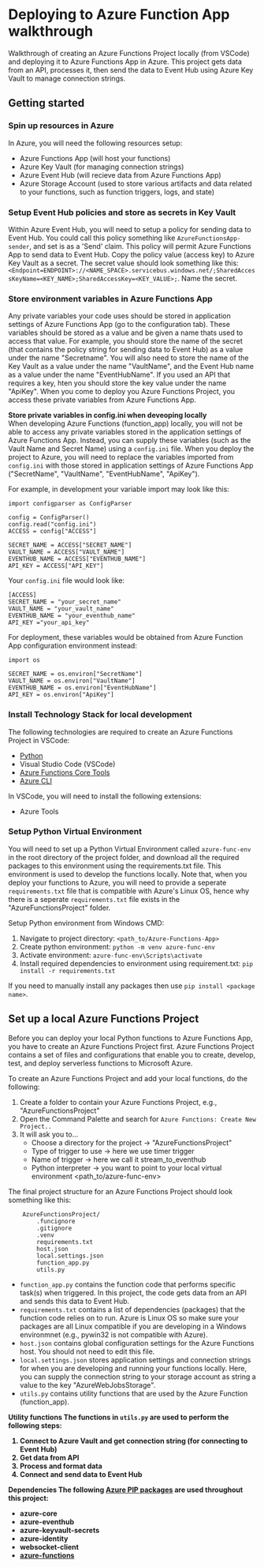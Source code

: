 # Deploying to Azure Function App walkthrough

Walkthrough of creating an Azure Functions Project locally (from VSCode) and deploying it to Azure Functions App in Azure. This project gets data from an API, processes it, then send the data to Event Hub using Azure Key Vault to manage connection strings.

## Getting started

### Spin up resources in Azure
In Azure, you will need the following resources setup:
- Azure Functions App (will host your functions)
- Azure Key Vault (for managing connection strings)
- Azure Event Hub (will recieve data from Azure Functions App)
- Azure Storage Account (used to store various artifacts and data related to your functions, such as function triggers, logs, and state)

### Setup Event Hub policies and store as secrets in Key Vault
Within Azure Event Hub, you will need to setup a policy for sending data to Event Hub. You could call this policy something like `AzureFunctionsApp-sender`, and set is as a 'Send' claim. This policy will permit Azure Functions App to send data to Event Hub. Copy the policy value (access key) to Azure Key Vault as a secret. The secret value should look something like this: `<Endpoint=ENDPOINT>://<NAME_SPACE>.servicebus.windows.net/;SharedAccessKeyName=<KEY_NAME>;SharedAccessKey=<KEY_VALUE>;`. Name the secret.

### Store environment variables in Azure Functions App
Any private variables your code uses should be stored in application settings of Azure Functions App (go to the configuration tab). These variables should be stored as a value and be given a name thats used to access that value. For example, you should store the name of the secret (that contains the policy string for sending data to Event Hub) as a value under the name "Secretname". You will also need to store the name of the Key Vault as a value under the name "VaultName", and the Event Hub name as a value under the name "EventHubName". If you used an API that requires a key, hten you should store the key value under the name "ApiKey". When you come to deploy you Azure Functions Project, you access these private variables from Azure Functions App.

<b>Store private variables in config.ini when deveoping locally</b>
<br>
When developing Azure Functions (function_app) locally, you will not be able to access any private variables stored in the application settings of Azure Functions App. Instead, you can supply these variables (such as the Vault Name and Secret Name) using a `config.ini` file. When you deploy the project to Azure, you will need to replace the variables imported from `config.ini` with those stored in application settings of Azure Functions App ("SecretName", "VaultName", "EventHubName", "ApiKey").


For example, in development your variable import may look like this:
```
import configparser as ConfigParser

config = ConfigParser()
config.read("config.ini")
ACCESS = config["ACCESS"]

SECRET_NAME = ACCESS["SECRET_NAME"]
VAULT_NAME = ACCESS["VAULT_NAME"]
EVENTHUB_NAME = ACCESS["EVENTHUB_NAME"]
API_KEY = ACCESS["API_KEY"]
```

Your `config.ini` file would look like:
```
[ACCESS]
SECRET_NAME = "your_secret_name"
VAULT_NAME = "your_vault_name"
EVENTHUB_NAME = "your_eventhub_name"
API_KEY ="your_api_key"
```

For deployment, these variables would be obtained from Azure Function App configuration environment instead:
```
import os

SECRET_NAME = os.environ["SecretName"]
VAULT_NAME = os.environ["VaultName"]
EVENTHUB_NAME = os.environ["EventHubName"]
API_KEY = os.environ["ApiKey"]
```

### Install Technology Stack for local development
The following technologies are required to create an Azure Functions Project in VSCode:
- [Python](https://www.python.org/)
- Visual Studio Code (VSCode)
- [Azure Functions Core Tools](https://github.com/Azure/azure-functions-core-tools#installing)
- [Azure CLI](https://learn.microsoft.com/en-us/cli/azure/)

In VSCode, you will need to install the following extensions:
- Azure Tools

### Setup Python Virtual Environment
You will need to set up a Python Virtual Environment called `azure-func-env` in the root directory of the project folder, and download all the required packages to this environment using the requirements.txt file. This environment is used to develop the functions locally. Note that, when you deploy your functions to Azure, you will need to provide a seperate `requirements.txt` file that is compatible with Azure's Linux OS, hence why there is a seperate `requirements.txt` file exists in the "AzureFunctionsProject" folder.

Setup Python environment from Windows CMD:
1. Navigate to project directory: `<path_to/Azure-Functions-App>`
2. Create python environment: `python -m venv azure-func-env`
3. Activate environment: `azure-func-env\Scripts\activate`
4. Install required dependencies to environment using requirement.txt: `pip install -r requirements.txt`

If you need to manually install any packages then use `pip install <package name>`.

## Set up a local Azure Functions Project
Before you can deploy your local Python functions to Azure Functions App, you have to create an Azure Functions Project first. Azure Functions Project contains a set of files and configurations that enable you to create, develop, test, and deploy serverless functions to Microsoft Azure.

To create an Azure Functions Project and add your local functions, do the following:
1. Create a folder to contain your Azure Functions Project, e.g., "AzureFunctionsProject"
2. Open the Command Palette and search for `Azure Functions: Create New Project..`
3. It will ask you to...
    - Choose a directory for the project -> "AzureFunctionsProject"
    - Type of trigger to use -> here we use timer trigger
    - Name of trigger -> here we call it stream_to_eventhub
    - Python interpreter -> you want to point to your local virtual environment <path_to/azure-func-env>

The final project structure for an Azure Functions Project should look something like this:
```
    AzureFunctionsProject/
        .funcignore
        .gitignore
        .venv
        requirements.txt
        host.json
        local.settings.json
        function_app.py
        utils.py
```

- `function_app.py` contains the function code that performs specific task(s) when triggered. In this project, the code gets data from an API and sends this data to Event Hub.
- `requirements.txt` contains a list of dependencies (packages) that the function code relies on to run. Azure is Linux OS so make sure your packages are all Linux compatible if you are developing in a Windows environmnet (e.g., pywin32 is not compatible with Azure).
- `host.json` contains global configuration settings for the Azure Functions host. You should not need to edit this file.
- `local.settings.json` stores application settings and connection strings for when you are developing and running your functions locally. Here, you can supply the connection string to your storage account as string a value to the key "AzureWebJobsStorage".
- `utils.py` contains utility functions that are used by the Azure Function (function_app).

<b>Utility functions<b>
The functions in `utils.py` are used to perform the following steps:
1. Connect to Azure Vault and get connection string (for connecting to Event Hub)
2. Get data from API
3. Process and format data
4. Connect and send data to Event Hub 

<b>Dependencies</b>
The following [Azure PIP packages](https://pypi.org/project/azure/) are used throughout this project:
 - azure-core
 - azure-eventhub
 - azure-keyvault-secrets
 - azure-identity
 - websocket-client
 - [azure-functions](https://pypi.org/project/azure-functions/)

